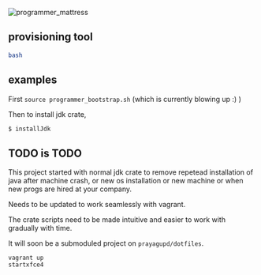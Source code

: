 
![programmer_mattress](https://raw.githubusercontent.com/prayagupd/programmer-mattress/master/programmer_mattress.jpg)

provisioning tool
------------------------

```bash
bash
```

examples
----------

First `source programmer_bootstrap.sh` (which is currently blowing up :) )

Then to install jdk crate, 

```bash
$ installJdk
```

TODO is TODO
-----------------
This project started with normal jdk crate to remove repetead installation of java after machine crash, or 
new os installation or new machine or when new progs are hired at your company.

Needs to be updated to work seamlessly with vagrant.

The crate scripts need to be made intuitive and easier to work with gradually with time.

It will soon be a submoduled project on `prayagupd/dotfiles`.


```
vagrant up
startxfce4
```
